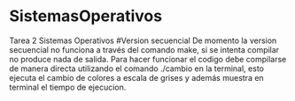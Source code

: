 # SistemasOperativos
Tarea 2 Sistemas Operativos
#Version secuencial
De momento la version secuencial no funciona a través del comando make, si se intenta compilar no produce nada de salida.
Para hacer funcionar el codigo debe compilarse de manera directa utilizando el comando ./cambio en la terminal, esto ejecuta el cambio de colores a escala de grises y además muestra en terminal el tiempo de ejecucion.
